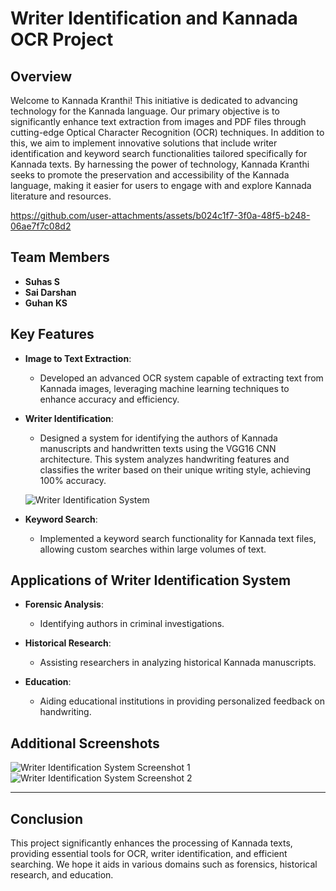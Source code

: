 # Writer Identification and Kannada OCR Project

## Overview

Welcome to Kannada Kranthi! This initiative is dedicated to advancing technology for the Kannada language. Our primary objective is to significantly enhance text extraction from images and PDF files through cutting-edge Optical Character Recognition (OCR) techniques. In addition to this, we aim to implement innovative solutions that include writer identification and keyword search functionalities tailored specifically for Kannada texts. By harnessing the power of technology, Kannada Kranthi seeks to promote the preservation and accessibility of the Kannada language, making it easier for users to engage with and explore Kannada literature and resources.


https://github.com/user-attachments/assets/b024c1f7-3f0a-48f5-b248-06ae7f7c08d2


## Team Members
- **Suhas S**
- **Sai Darshan**
- **Guhan KS**

## Key Features

- **Image to Text Extraction**: 
  - Developed an advanced OCR system capable of extracting text from Kannada images, leveraging machine learning techniques to enhance accuracy and efficiency.

- **Writer Identification**: 
  - Designed a system for identifying the authors of Kannada manuscripts and handwritten texts using the VGG16 CNN architecture. This system analyzes handwriting features and classifies the writer based on their unique writing style, achieving 100% accuracy.

  ![Writer Identification System](https://github.com/user-attachments/assets/8f5a36cb-6f22-4ace-8638-1734a56c415d)

- **Keyword Search**: 
  - Implemented a keyword search functionality for Kannada text files, allowing custom searches within large volumes of text.

## Applications of Writer Identification System

- **Forensic Analysis**: 
  - Identifying authors in criminal investigations.

- **Historical Research**: 
  - Assisting researchers in analyzing historical Kannada manuscripts.

- **Education**: 
  - Aiding educational institutions in providing personalized feedback on handwriting.

## Additional Screenshots

![Writer Identification System Screenshot 1](https://github.com/user-attachments/assets/42c4b162-0153-4f1f-b44c-4ccb5415e9db)
![Writer Identification System Screenshot 2](https://github.com/user-attachments/assets/8cf81d11-086d-4689-acfc-7360b39b3a1a)

---

## Conclusion

This project significantly enhances the processing of Kannada texts, providing essential tools for OCR, writer identification, and efficient searching. We hope it aids in various domains such as forensics, historical research, and education.
